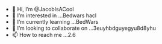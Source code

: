 - 👋 Hi, I’m @JacobIsACool
- 👀 I’m interested in ...Bedwars hacl
- 🌱 I’m currently learning ...BedWars
- 💞️ I’m looking to collaborate on ...3euyhbdguyegyu8d8yhu
- 📫 How to reach me ...2.6

<!---
JacobIsACool/JacobIsACool is a ✨ special ✨ repository because its `README.md` (this file) appears on your GitHub profile.
You can click the Preview link to take a look at your changes.
--->

